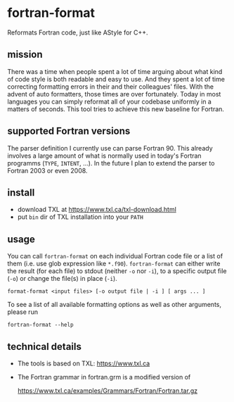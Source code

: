 # fortran-format
Reformats Fortran code, just like AStyle for C++.

## mission

There was a time when people spent a lot of time arguing about what kind of code style is both readable and easy to use. And they spent a lot of time correcting formatting errors in their and their colleagues' files. With the advent of auto formatters, those times are over fortunately. Today in most languages you can simply reformat all of your codebase uniformly in a matters of seconds.
This tool tries to achieve this new baseline for Fortran.

## supported Fortran versions

The parser definition I currently use can parse Fortran 90. This already involves a large amount of what is normally used in today's Fortran programms (`TYPE`, `INTENT`, ...). In the future I plan to extend the parser to Fortran 2003 or even 2008.

## install

- download TXL at https://www.txl.ca/txl-download.html
- put `bin` dir of TXL installation into your `PATH`
	
## usage

You can call `fortran-format` on each individual Fortran code file or a list of them (i.e. use glob expression like `*.f90`). `fortran-format` can either write the result (for each file) to stdout (neither `-o` nor `-i`), to a specific output file (`-o`) or change the file(s) in place (`-i`).

	format-format <input files> [-o output file | -i ] [ args ... ]

To see a list of all available formatting options as well as other arguments, please run 

	fortran-format --help

## technical details
	
- The tools is based on TXL: https://www.txl.ca
- The Fortran grammar in fortran.grm is a modified version of 

	https://www.txl.ca/examples/Grammars/Fortran/Fortran.tar.gz
